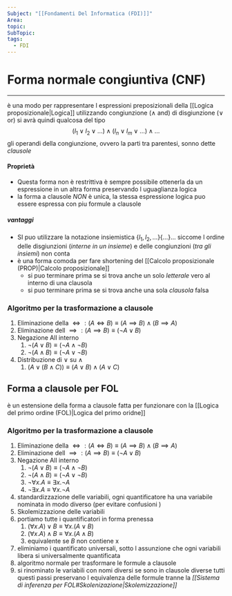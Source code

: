 ```yaml
---
Subject: "[[Fondamenti Del Informatica (FDI)]]"
Area: 
topic: 
SubTopic: 
tags:
  - FDI
---
```


# Forma normale congiuntiva (CNF)
---
è una modo per rappresentare l espressioni preposizionali della [[Logica proposizionale|Logica]] utilizzando congiunzione ($\land$ and) di disgiunzione ($\lor$ or) 
si avrà quindi qualcosa del tipo 
$$(l_1 \lor l_2  \lor\dots) \land (l_n \lor l_m  \lor\dots) \land \dots$$
gli operandi della congiunzione, ovvero la parti tra parentesi, sonno dette _clausole_ 

#### Proprietà
- Questa forma non è restrittiva è sempre possibile ottenerla da un espressione in un altra forma preservando l uguaglianza logica 
- la forma a clausole _NON_ è unica, la stessa espressione logica puo essere espressa con piu formule a clausole


##### vantaggi
-  SI puo utilizzare la notazione insiemistica  $\{l_1,l_2,\dots\}\{\dots\}\dots$  siccome l ordine delle disgiunzioni (_interne in un insieme_) e delle congiunzioni (_tra gli insiemi_) non conta
- è una forma comoda per fare shortening del [[Calcolo proposizionale (PROP)|Calcolo proposizionale]] 
	- si puo terminare prima se si trova anche un solo _letterale_ vero al interno di una clausola
	- si puo terminare prima se si trova anche una sola _clausola_ falsa  

### Algoritmo per la trasformazione a clausole
1. Eliminazione della $\iff:(A\iff B) \equiv (A \implies B) \land (B \implies A)$
2. Eliminazione  dell $\implies : (A \implies B) \equiv (\lnot A \lor B)$
3. Negazione All interno 
	1. $\lnot(A \lor B) \equiv (\lnot A \land \lnot B)$
	2. $\lnot(A \land B) \equiv (\lnot A \lor \lnot B)$
4. Distribuzione di $\lor$ su $\land$
	1. $(A \lor (B \land C)) \equiv ( A \lor B) \land (A \lor C)$



## Forma a clausole per FOL
è un estensione della forma a clausole fatta per funzionare con la [[Logica del primo ordine (FOL)|Logica del primo oridne]]

### Algoritmo per la trasformazione a clausole
1. Eliminazione della $\iff:(A\iff B) \equiv (A \implies B) \land (B \implies A)$
2. Eliminazione  dell $\implies : (A \implies B) \equiv (\lnot A \lor B)$
3. Negazione All interno 
	1. $\lnot(A \lor B) \equiv (\lnot A \land \lnot B)$
	2. $\lnot(A \land B) \equiv (\lnot A \lor \lnot B)$
	3. $\lnot \forall x. A \equiv \exists x . \lnot A$
	4. $\lnot \exists x . A \equiv \forall x. \lnot A$
4. standardizzazione delle variabili, ogni quantificatore ha una variabile nominata in modo diverso (per evitare confusioni )
5. Skolemizzazione delle variabili
6. portiamo tutte i quantificatori in forma prenessa
	1. $(\forall x. A) \lor B\equiv \forall x.(A \lor B)$
	2.  $(\forall x. A) \land B\equiv \forall x.(A \land B)$
	3. equivalente se $B$ non contiene x
7. eliminiamo i quantificato universali, sotto l assunzione che ogni variabili libera si  universalmente quantificata 
8. algoritmo normale per trasformare le formule a clausole 
9. si rinominato le variabili con nomi diversi se sono in clausole diverse
tutti questi passi preservano l equivalenza delle formule tranne la _[[Sistema di inferenza per FOL#Skolenizazione|Skolemizzazione]]_


